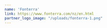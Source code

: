 ```yaml
---
name: 'Fonterra'
link: https://www.fonterra.com/nz/en.html
partner_logo_image: "/uploads/fonterra-1.png"
---
```

